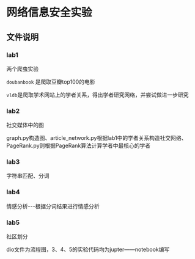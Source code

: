 # 网络信息安全实验

## 文件说明

### lab1
两个爬虫实验

`doubanbook` 是爬取豆瓣top100的电影

`vldb`是爬取学术网站上的学者关系，得出学者研究网络，并尝试做进一步研究

### lab2
社交媒体中的图

graph.py构造图、article_network.py根据lab1中的学者关系构造社交网络、PageRank.py则根据PageRank算法计算学者中最核心的学者

### lab3
字符串匹配、分词

### lab4
情感分析---根据分词结果进行情感分析

### lab5
社区划分

dio文件为流程图，3、4、5的实验代码均为jupter——notebook编写